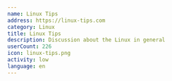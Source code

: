 ```yaml
---
name: Linux Tips
address: https://linux-tips.com
category: Linux
title: Linux Tips
description: Discussion about the Linux in general
userCount: 226
icon: linux-tips.png
activity: low
language: en
---
```

